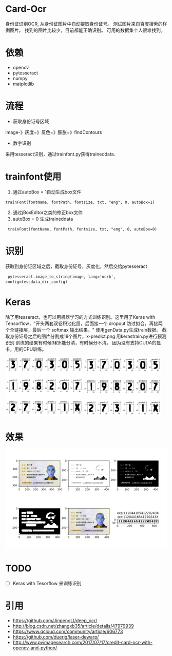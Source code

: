 Card-Ocr
==========
身份证识别OCR, 从身份证图片中自动提取身份证号。
测试图片来自百度搜索的样例图片。
找到的图片比较少，目前都能正确识别。
可用的数据集个人很难找到。

# 依赖
* opencv
* pytesseract
* numpy
* matplotlib

# 流程
* 获取身份证号区域

image-》灰度=》反色=》膨胀=》findContours

* 数字识别

采用tesseract识别，通过trainfont.py获得traineddata.

# trainfont使用

 1. 通过autoBox = 1自动生成box文件
```
trainFont(fontName, fontPath, fontsize, txt, "eng", 0, autoBox=1)
```

 2. 通过jBoxEditor之类的修正box文件
 3. autoBox = 0 生成traineddata
```
 trainFont(fontName, fontPath, fontsize, txt, "eng", 0, autoBox=0)
```

# 识别
 获取到身份证区域之后，截取身份证号，灰度化，然后交给pytesseract
```
 pytesseract.image_to_string(image, lang='ocrb', config=tessdata_dir_config)
```
# Keras
除了用tesseract，也可以用机器学习的方式训练识别。这里用了Keras with Tensorflow，"开头两套双卷积池化层，后面接一个 dropout 防过拟合，再接两个全链接层，最后一个 softmax 输出结果。"
使用genData.py生成train数据。
截取身份证号之后的图片分割成18个图片，x-predict.png
用kerastrain.py进行预测识别
训练的结果有时候3和5能分清，有时候分不清。
因为没有支持CUDA的显卡，用的CPU训练。

<img src='./sample2.png' width="240">
<img src='./sample3.png' width="240">

# 效果

![plot](./sample1.png)


# TODO
- [ ] Keras with Tesorflow 来训练识别


# 引用
* https://github.com/JinpengLI/deep_ocr/
* http://blog.csdn.net/zhangxb35/article/details/47979939
* https://www.qcloud.com/community/article/606773
* https://github.com/duerig/laser-dewarp/
* http://www.pyimagesearch.com/2017/07/17/credit-card-ocr-with-opencv-and-python/
